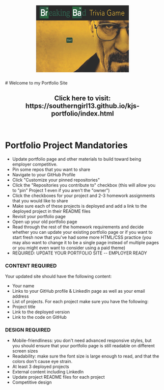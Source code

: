 <h1 align="center">
  <br>
  <img src="https://github.com/Southerngirl13/TriviaGame/blob/master/assets/images/breakin.jpg" width="60%">
</h1>
# Welcome to my Portfolio Site
<h2 align="center">
Click here to visit:   https://southerngirl13.github.io/kjs-portfolio/index.html
</h2>
<br>


# Portfolio Project Mandatories
* Update portfolio page and other materials to build toward being employer competitive.
* Pin some repos that you want to share
* Navigate to your GitHub Profile
* Click "Customize your pinned repositories"
* Click the "Repositories you contribute to" checkbox (this will allow you to "pin" Project 1 even if you aren't the "owner")
* Click the checkboxes for your project and 2-3 homework assignments that you would like to share
* Make sure each of these projects is deployed and add a link to the deployed project in their README files
* Revisit your portfolio page
* Open up your old portfolio page
* Read through the rest of the homework requirements and decide whether you can update your existing portfolio page or if you want to start fresh now that you've had some more HTML/CSS practice (you may also want to change it to be a single page instead of multiple pages or you might even want to consider using a paid theme)
* REQUIRED: UPDATE YOUR PORTFOLIO SITE -- EMPLOYER READY

### CONTENT REQUIRED
Your updated site should have the following content:
- Your name
- Links to your GitHub profile & LinkedIn page as well as your email address
- List of projects. For each project make sure you have the following:
- Project title
- Link to the deployed version
- Link to the code on GitHub
### DESIGN REQUIRED

- Mobile-friendliness: you don't need advanced responsive styles, but you should ensure that your portfolio page is still readable on different screen sizes
- Readability: make sure the font size is large enough to read, and that the colors don't cause eye strain.
- At least 3 deployed projects
- External content including LinkedIn
- Update project README files for each project 
- Competitive design